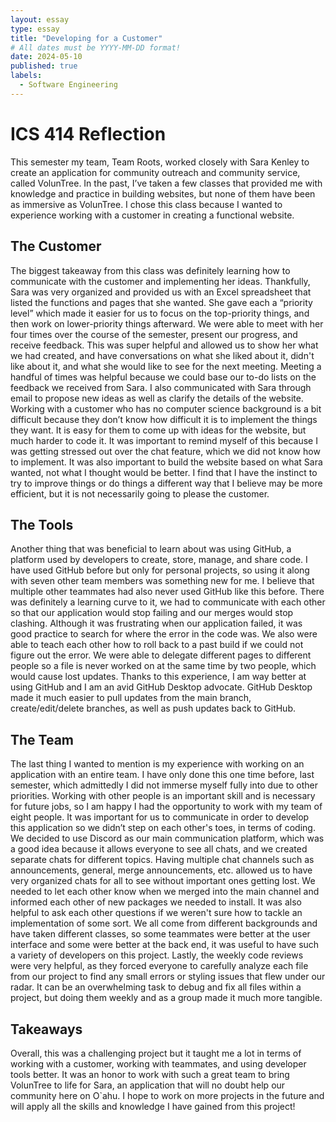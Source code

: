 ```yaml
---
layout: essay
type: essay
title: "Developing for a Customer"
# All dates must be YYYY-MM-DD format!
date: 2024-05-10
published: true
labels:
  - Software Engineering
---
```

# ICS 414 Reflection
This semester my team, Team Roots, worked closely with Sara Kenley to create an application for community outreach and community service, called VolunTree. In the past, I’ve taken a few classes that provided me with knowledge and practice in building websites, but none of them have been as immersive as VolunTree. I chose this class because I wanted to experience working with a customer in creating a functional website.

## The Customer
The biggest takeaway from this class was definitely learning how to communicate with the customer and implementing her ideas. Thankfully, Sara was very organized and provided us with an Excel spreadsheet that listed the functions and pages that she wanted. She gave each a “priority level” which made it easier for us to focus on the top-priority things, and then work on lower-priority things afterward. We were able to meet with her four times over the course of the semester, present our progress, and receive feedback. This was super helpful and allowed us to show her what we had created, and have conversations on what she liked about it, didn't like about it, and what she would like to see for the next meeting. Meeting a handful of times was helpful because we could base our to-do lists on the feedback we received from Sara. I also communicated with Sara through email to propose new ideas as well as clarify the details of the website. Working with a customer who has no computer science background is a bit difficult because they don’t know how difficult it is to implement the things they want. It is easy for them to come up with ideas for the website, but much harder to code it. It was important to remind myself of this because I was getting stressed out over the chat feature, which we did not know how to implement. It was also important to build the website based on what Sara wanted, not what I thought would be better. I find that I have the instinct to try to improve things or do things a different way that I believe may be more efficient, but it is not necessarily going to please the customer.

## The Tools
Another thing that was beneficial to learn about was using GitHub, a platform used by developers to create, store, manage, and share code. I have used GitHub before but only for personal projects, so using it along with seven other team members was something new for me. I believe that multiple other teammates had also never used GitHub like this before. There was definitely a learning curve to it, we had to communicate with each other so that our application would stop failing and our merges would stop clashing. Although it was frustrating when our application failed, it was good practice to search for where the error in the code was. We also were able to teach each other how to roll back to a past build if we could not figure out the error. We were able to delegate different pages to different people so a file is never worked on at the same time by two people, which would cause lost updates. Thanks to this experience, I am way better at using GitHub and I am an avid GitHub Desktop advocate. GitHub Desktop made it much easier to pull updates from the main branch, create/edit/delete branches, as well as push updates back to GitHub.

## The Team
The last thing I wanted to mention is my experience with working on an application with an entire team. I have only done this one time before, last semester, which admittedly I did not immerse myself fully into due to other priorities. Working with other people is an important skill and is necessary for future jobs, so I am happy I had the opportunity to work with my team of eight people. It was important for us to communicate in order to develop this application so we didn’t step on each other's toes, in terms of coding. We decided to use Discord as our main communication platform, which was a good idea because it allows everyone to see all chats, and we created separate chats for different topics. Having multiple chat channels such as announcements, general, merge announcements, etc. allowed us to have very organized chats for all to see without important ones getting lost. We needed to let each other know when we merged into the main channel and informed each other of new packages we needed to install. It was also helpful to ask each other questions if we weren't sure how to tackle an implementation of some sort. We all come from different backgrounds and have taken different classes, so some teammates were better at the user interface and some were better at the back end, it was useful to have such a variety of developers on this project. Lastly, the weekly code reviews were very helpful, as they forced everyone to carefully analyze each file from our project to find any small errors or styling issues that flew under our radar. It can be an overwhelming task to debug and fix all files within a project, but doing them weekly and as a group made it much more tangible.

## Takeaways
Overall, this was a challenging project but it taught me a lot in terms of working with a customer, working with teammates, and using developer tools better. It was an honor to work with such a great team to bring VolunTree to life for Sara, an application that will no doubt help our community here on O`ahu. I hope to work on more projects in the future and will apply all the skills and knowledge I have gained from this project!
